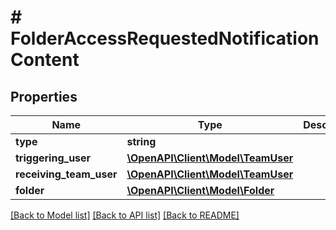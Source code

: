 # # FolderAccessRequestedNotificationContent

## Properties

Name | Type | Description | Notes
------------ | ------------- | ------------- | -------------
**type** | **string** |  |
**triggering_user** | [**\OpenAPI\Client\Model\TeamUser**](TeamUser.md) |  |
**receiving_team_user** | [**\OpenAPI\Client\Model\TeamUser**](TeamUser.md) |  |
**folder** | [**\OpenAPI\Client\Model\Folder**](Folder.md) |  |

[[Back to Model list]](../../README.md#models) [[Back to API list]](../../README.md#endpoints) [[Back to README]](../../README.md)
